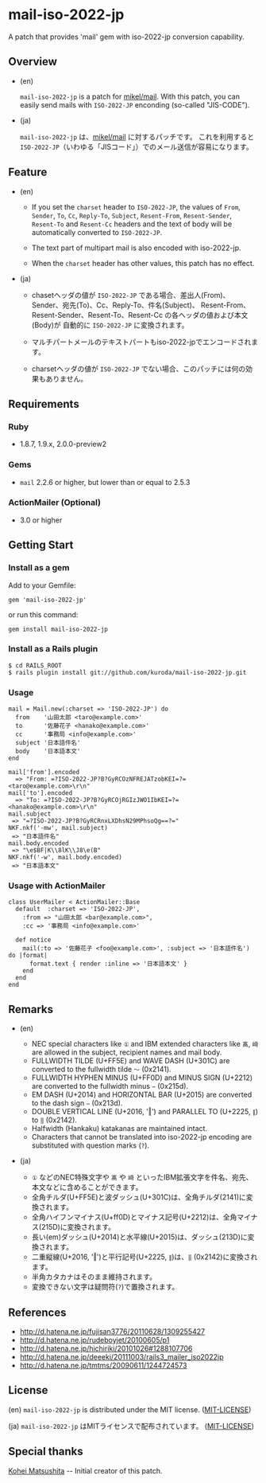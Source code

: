 mail-iso-2022-jp
================

A patch that provides 'mail' gem with iso-2022-jp conversion capability.

Overview
--------

* (en)

    `mail-iso-2022-jp` is a patch for [mikel/mail](https://github.com/mikel/mail).
    With this patch, you can easily send mails with `ISO-2022-JP` enconding (so-called "JIS-CODE").

* (ja)

    `mail-iso-2022-jp` は、[mikel/mail](https://github.com/mikel/mail) に対するパッチです。
    これを利用すると `ISO-2022-JP`（いわゆる「JISコード」）でのメール送信が容易になります。


Feature
-------

* (en)

    * If you set the `charset` header to `ISO-2022-JP`, the values of `From`, `Sender`, `To`, `Cc`,
    `Reply-To`, `Subject`, `Resent-From`, `Resent-Sender`, `Resent-To` and `Resent-Cc` headers
    and the text of body will be automatically converted to `ISO-2022-JP`.

    * The text part of multipart mail is also encoded with iso-2022-jp.

    * When the `charset` header has other values, this patch has no effect.

* (ja)

    * chasetヘッダの値が `ISO-2022-JP` である場合、差出人(From)、Sender、宛先(To)、Cc、Reply-To、件名(Subject)、
    Resent-From、Resent-Sender、Resent-To、Resent-Cc の各ヘッダの値および本文(Body)が
    自動的に `ISO-2022-JP` に変換されます。

    * マルチパートメールのテキストパートもiso-2022-jpでエンコードされます。

    * charsetヘッダの値が `ISO-2022-JP` でない場合、このパッチには何の効果もありません。

Requirements
------------

### Ruby ###

* 1.8.7, 1.9.x, 2.0.0-preview2

### Gems ###

* `mail` 2.2.6 or higher, but lower than or equal to 2.5.3

### ActionMailer (Optional) ###

* 3.0 or higher


Getting Start
-------------

### Install as a gem ###

Add to your Gemfile:

    gem 'mail-iso-2022-jp'

or run this command:

    gem install mail-iso-2022-jp

### Install as a Rails plugin ###

	$ cd RAILS_ROOT
	$ rails plugin install git://github.com/kuroda/mail-iso-2022-jp.git

### Usage ###

    mail = Mail.new(:charset => 'ISO-2022-JP') do
      from    '山田太郎 <taro@example.com>'
      to      '佐藤花子 <hanako@example.com>'
      cc      '事務局 <info@example.com>'
      subject '日本語件名'
      body    '日本語本文'
    end

	mail['from'].encoded
	  => "From: =?ISO-2022-JP?B?GyRCOzNFREJATzobKEI=?= <taro@example.com>\r\n"
	mail['to'].encoded
	  => "To: =?ISO-2022-JP?B?GyRCOjRGIzJWO1IbKEI=?= <hanako@example.com>\r\n"
	mail.subject
	 => "=?ISO-2022-JP?B?GyRCRnxLXDhsN29MPhsoQg==?="
	NKF.nkf('-mw', mail.subject)
	 => "日本語件名"
	mail.body.encoded
	 => "\e$BF|K\\8lK\\J8\e(B"
	NKF.nkf('-w', mail.body.encoded)
	 => "日本語本文"

### Usage with ActionMailer ###

	class UserMailer < ActionMailer::Base
	  default  :charset => 'ISO-2022-JP',
	    :from => "山田太郎 <bar@example.com>",
	    :cc => '事務局 <info@example.com>'

	  def notice
	    mail(:to => '佐藤花子 <foo@example.com>', :subject => '日本語件名') do |format|
	      format.text { render :inline => '日本語本文' }
	    end
	  end
	end


Remarks
-------

* (en)
    * NEC special characters like `①` and IBM extended characters like `髙`, `﨑`
    are allowed in the subject, recipient names and mail body.
    * FULLWIDTH TILDE (U+FF5E) and WAVE DASH (U+301C) are converted to the fullwidth tilde `〜` (0x2141).
    * FULLWIDTH HYPHEN MINUS (U+FF0D) and MINUS SIGN (U+2212) are converted to the fullwidth minus `−` (0x215d).
    * EM DASH (U+2014) and HORIZONTAL BAR (U+2015) are converted to the dash sign `—` (0x213d).
    * DOUBLE VERTICAL LINE (U+2016, '‖') and PARALLEL TO (U+2225, `∥`) to `‖` (0x2142).
    * Halfwidth (Hankaku) katakanas are maintained intact.
    * Characters that cannot be translated into iso-2022-jp encoding are substituted with question marks (`?`).

* (ja)
    * `①` などのNEC特殊文字や `髙` や `﨑` といったIBM拡張文字を件名、宛先、本文などに含めることができます。
    * 全角チルダ(U+FF5E)と波ダッシュ(U+301C)は、全角チルダ(2141)に変換されます。
    * 全角ハイフンマイナス(U+ff0D)とマイナス記号(U+2212)は、全角マイナス(215D)に変換されます。
    * 長い(em)ダッシュ(U+2014)と水平線(U+2015)は、ダッシュ(213D)に変換されます。
    * 二重縦線(U+2016, '‖')と平行記号(U+2225, `∥`)は、`‖` (0x2142)に変換されます。
    * 半角カタカナはそのまま維持されます。
    * 変換できない文字は疑問符(`?`)で置換されます。

References
----------

* http://d.hatena.ne.jp/fujisan3776/20110628/1309255427
* http://d.hatena.ne.jp/rudeboyjet/20100605/p1
* http://d.hatena.ne.jp/hichiriki/20101026#1288107706
* http://d.hatena.ne.jp/deeeki/20111003/rails3_mailer_iso2022jp
* http://d.hatena.ne.jp/tmtms/20090611/1244724573

License
-------

(en) `mail-iso-2022-jp` is distributed under the MIT license. ([MIT-LICENSE](https://github.com/kuroda/mail-iso-2022-jp/blob/master/MIT-LICENSE))

(ja) `mail-iso-2022-jp` はMITライセンスで配布されています。 ([MIT-LICENSE](https://github.com/kuroda/mail-iso-2022-jp/blob/master/MIT-LICENSE))


Special thanks
--------------

[Kohei Matsushita](https://github.com/ma2shita) -- Initial creator of this patch.

